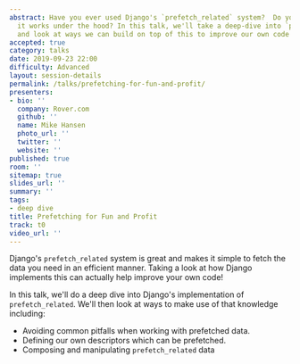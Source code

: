 ```yaml
---
abstract: Have you ever used Django's `prefetch_related` system?  Do you know how
  it works under the hood? In this talk, we'll take a deep-dive into `prefetch_related`
  and look at ways we can build on top of this to improve our own code!
accepted: true
category: talks
date: 2019-09-23 22:00
difficulty: Advanced
layout: session-details
permalink: /talks/prefetching-for-fun-and-profit/
presenters:
- bio: ''
  company: Rover.com
  github: ''
  name: Mike Hansen
  photo_url: ''
  twitter: ''
  website: ''
published: true
room: ''
sitemap: true
slides_url: ''
summary: ''
tags:
- deep dive
title: Prefetching for Fun and Profit
track: t0
video_url: ''
---
```


Django's `prefetch_related` system is great and makes it simple to fetch the data you need in an efficient manner.  Taking a look at how Django implements this can actually help improve your own code!

In this talk, we'll do a deep dive into Django's implementation of `prefetch_related`.  We'll then look at ways to make use of that knowledge including:

* Avoiding common pitfalls when working with prefetched data.
* Defining our own descriptors which can be prefetched.
* Composing and manipulating `prefetch_related` data